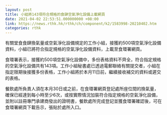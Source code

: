 ```yaml
---
layout: post
title: 小組將143項符合規格的食肆空氣淨化設備上載網頁
date: 2021-04-02 22:53:51.000000000 +08:00
link: https://news.rthk.hk/rthk/ch/component/k2/1583998-20210402.htm
categories: rthk
---
```


有關堂食食肆換氣量或空氣淨化設備規定的工作小組，接獲約500項空氣淨化設備資料，小組已將符合指定規格的空氣淨化設備資料，上載至食環署網頁。

食環署表示，接獲約500項空氣淨化設備中，多份表格資料不齊全，符合指定規格的空氣淨化設備共有143項。工作小組秘書處已透過電郵聯絡有關提交者，小組在指定限期後接獲多份表格，工作小組將於本月11日前，繼續接收補交的資料或遲交的表格。

餐飲處所負責人須在本月30日或之前，在食環署網頁登記處所座位間的換氣量，確保已經達到每小時至少6次，或按實際情況加裝符合指定規格的空氣淨化設備，並附以註冊專門承建商發出的證明書，餐飲處所完成登記並獲食環署確認後，可在食環署網頁下載告示，張貼於處所入口。
